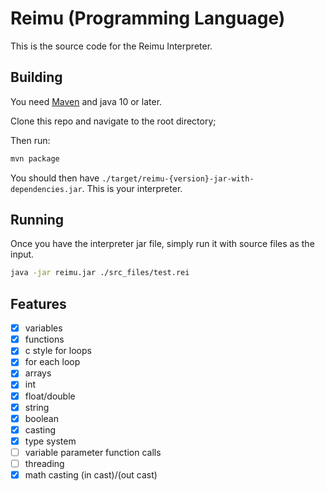 
# Reimu (Programming Language)

This is the source code for the Reimu Interpreter.


## Building

You need [Maven](https://maven.apache.org/) and java 10 or later.

Clone this repo and navigate to the root directory;

Then run:
```sh
mvn package
```

You should then have `./target/reimu-{version}-jar-with-dependencies.jar`. This is your interpreter.

## Running

Once you have the interpreter jar file, simply run it with source files as the input.

```sh
java -jar reimu.jar ./src_files/test.rei
```

## Features
 - [x] variables
 - [x] functions
 - [x] c style for loops
 - [x] for each loop
 - [x] arrays
 - [x] int
 - [x] float/double
 - [x] string
 - [x] boolean
 - [x] casting
 - [x] type system
 - [ ] variable parameter function calls
 - [ ] threading
 - [x] math casting (in cast)/(out cast)
